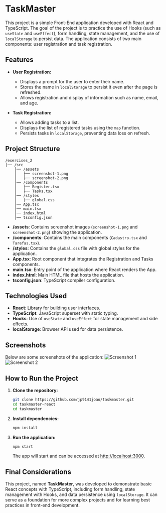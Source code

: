 # TaskMaster
This project is a simple Front-End application developed with React and TypeScript. The goal of the project is to practice the use of Hooks (such as `useState` and `useEffect`), form handling, state management, and the use of `localStorage` to persist data. The application consists of two main components: user registration and task registration.

## Features

* **User Registration:**

  * Displays a prompt for the user to enter their name.
  * Stores the name in `localStorage` to persist it even after the page is refreshed.
  * Allows registration and display of information such as name, email, and age.

* **Task Registration:**

  * Allows adding tasks to a list.
  * Displays the list of registered tasks using the `map` function.
  * Persists tasks in `localStorage`, preventing data loss on refresh.

## Project Structure

```
/exercises_2
│── /src
    │── /assets
    │   ├── screenshot-1.png
    │   ├── screenshot-2.png
    │── /components
    │   ├── Register.tsx
    │   ├── Tasks.tsx
    │── /styles
    │   ├── global.css
    │── App.tsx
    │── main.tsx
    │── index.html
    │── tsconfig.json
```

* **/assets**: Contains screenshot images (`screenshot-1.png` and `screenshot-2.png`) showing the application.
* **/components**: Contains the main components (`Cadastro.tsx` and `Tarefas.tsx`).
* **/styles**: Contains the `global.css` file with global styles for the application.
* **App.tsx**: Root component that integrates the Registration and Tasks components.
* **main.tsx**: Entry point of the application where React renders the App.
* **index.html**: Main HTML file that hosts the application.
* **tsconfig.json**: TypeScript compiler configuration.

## Technologies Used

* **React**: Library for building user interfaces.
* **TypeScript**: JavaScript superset with static typing.
* **Hooks**: Use of `useState` and `useEffect` for state management and side effects.
* **localStorage**: Browser API used for data persistence.

## Screenshots

Below are some screenshots of the application:
![Screenshot 1](./exercises_2/src/assets/screenshot-1.png)
![Screenshot 2](./exercises_2/src/assets/screenshot-2.png)

## How to Run the Project

1. **Clone the repository:**

   ```bash
   git clone https://github.com/jp9141joao/taskmaster.git
   cd taskmaster-react
   cd taskmaster
   ```

2. **Install dependencies:**

   ```bash
   npm install
   ```

3. **Run the application:**

   ```bash
   npm start
   ```

   The app will start and can be accessed at [http://localhost:3000](http://localhost:3000).

## Final Considerations

This project, named **TaskMaster**, was developed to demonstrate basic React concepts with TypeScript, including form handling, state management with Hooks, and data persistence using `localStorage`. It can serve as a foundation for more complex projects and for learning best practices in front-end development.

